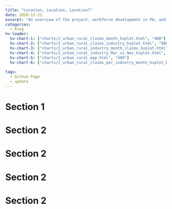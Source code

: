 ```yaml
---
title: "Location, Location, Location?"
date: 2020-12-21
excerpt: "An overview of the project, workforce development in PA, and statewide impacts of COVID-19 on employment"
categories:
  - blog
hv-loader:
  hv-chart-1: ["charts/2_urban_rural_claims_month_hvplot.html", "400"]
  hv-chart-2: ["charts/2_urban_rural_claims_industry_hvplot.html", "800"]
  hv-chart-3: ["charts/2_urban_rural_industry_month_claims_hvplot.html", "400"]
  hv-chart-4: ["charts/2_urban_rural_industry_Mar_vs_Nov_hvplot.html", "400"]
  hv-chart-5: ["charts/2_urban_rural_map.html", "400"]
  hv-chart-6: ["charts/2_urban_rural_claims_per_industry_month_hvplot_bar.html", "400"]
  
tags:
  - Github Page
  - update
---
```



<div id="hv-chart-1"></div>

# Section 1

<div id="hv-chart-2"></div>

# Section 2

<div id="hv-chart-3"></div>


# Section 2

<div id="hv-chart-4"></div>

# Section 2

<div id="hv-chart-5"></div>


# Section 2

<div id="hv-chart-6"></div>

